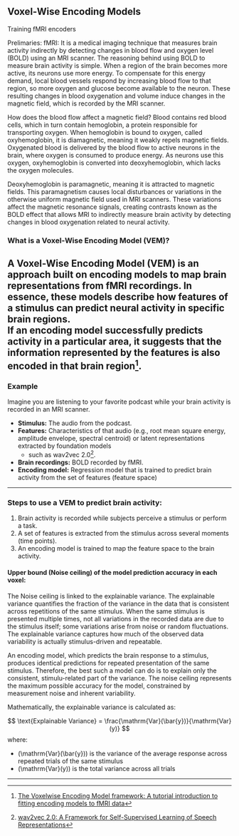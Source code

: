 ## Voxel-Wise Encoding Models  
Training fMRI encoders  

Prelimaries:
fMRI: It is a medical imaging technique that measures brain activity indirectly by detecting changes in blood flow and oxygen level (BOLD) using an MRI scanner. 
The reasoning behind using BOLD to measure brain activity is simple. When a region of the brain becomes more active, its neurons use more energy. To compensate for this energy demand,
local blood vessels respond by increasing blood flow to that region, so more oxygen and glucose become available to the neuron. These resulting changes in blood oxygenation and volume induce
changes in the magnetic field,  which is recorded by the MRI scanner. 

How does the blood flow affect a magnetic field? 
Blood contains red blood cells, which in turn contain hemoglobin, a protein responsible for transporting oxygen. When hemoglobin is bound to oxygen, called oxyhemoglobin, it is diamagnetic,
meaning it weakly repels magnetic fields. Oxygenated blood is delivered by the blood flow to active neurons in the brain, where oxygen is consumed to produce energy. As neurons use this oxygen,
oxyhemoglobin is converted into deoxyhemoglobin, which lacks the oxygen molecules. 

Deoxyhemoglobin is paramagnetic, meaning it is attracted to magnetic fields. This paramagnetism causes local disturbances or variations in the otherwise uniform magnetic field used in MRI scanners.
These variations affect the magnetic resonance signals, creating contrasts known as the BOLD effect that allows MRI to indirectly measure brain activity by detecting changes in blood oxygenation
related to neural activity.

### What is a Voxel-Wise Encoding Model (VEM)?  
A Voxel-Wise Encoding Model (VEM) is an approach built on encoding models to map brain representations from fMRI recordings. In essence, these models describe how features of a stimulus 
can predict neural activity in specific brain regions.  
If an encoding model successfully predicts activity in a particular area, it suggests that the information represented by the features is also encoded in that brain region[^1].  
---
### Example  
Imagine you are listening to your favorite podcast while your brain activity is recorded in an MRI scanner.  

- **Stimulus:** The audio from the podcast.  
- **Features:** Characteristics of that audio (e.g., root mean square energy, amplitude envelope, spectral centroid) or latent representations extracted by foundation models
  + such as wav2vec 2.0[^2].
- **Brain recordings:** BOLD recorded by fMRI.   
- **Encoding model:** Regression model that is trained to predict brain activity from the set of features (feature space)
---
### Steps to use a VEM to predict brain activity:
1. Brain activity is recorded while subjects perceive a stimulus or perform a task.
2. A set of features is extracted from  the stimulus across several moments (time points).
3. An encoding model is trained to map the feature space to the brain activity.

#### Upper bound (Noise ceiling) of the model prediction accuracy in each voxel:

The Noise ceiling is linked to the explainable variance. The explainable variance quantifies the fraction of the variance in the data that is consistent 
across repetitions of the same stimulus. When the same stimulus is presented multiple times, not all variations in the recorded data are due to the stimulus
itself; some variations arise from noise or random fluctuations. The explainable variance captures how much of the observed data variability is actually stimulus-driven and 
repeatable. 

An encoding model, which predicts the brain response to a stimulus, produces identical predictions for repeated presentation of the same stimulus. Therefore,  the best such a model
can do is to explain only the consistent, stimulu-related part of the variance. The noise ceiling represents the maximum possible accuracy for the model, constrained by measurement
noise and inherent variability.

Mathematically, the explainable variance is calculated as:

$$
\text{Explainable Variance} = \frac{\mathrm{Var}(\bar{y})}{\mathrm{Var}(y)}
$$
where:
- \(\mathrm{Var}(\bar{y})\) is the variance of the average response across repeated trials of the same stimulus
- \(\mathrm{Var}(y)\) is the total variance across all trials




    
---














[^1]: [The Voxelwise Encoding Model framework: A tutorial introduction to fitting encoding models to fMRI data](https://doi.org/10.1162/imag_a_00575)
[^2]: [wav2vec 2.0: A Framework for Self-Supervised Learning of Speech Representations](https://doi.org/10.48550/arXiv.2006.11477)
